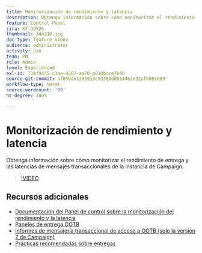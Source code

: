 ```yaml
---
title: Monitorización de rendimiento y latencia
description: Obtenga información sobre cómo monitorizar el rendimiento de entrega y las latencias de mensajes transaccionales de la instancia de Campaign.
feature: Control Panel
jira: KT-10526
thumbnail: 344310.jpg
doc-type: feature video
audience: administrator
activity: use
team: PM
role: Admin
level: Experienced
exl-id: 714f9435-c3ae-4307-aa70-a810bcce7b48
source-git-commit: af05bde1295913c93388dd014462e32afb081669
workflow-type: tm+mt
source-wordcount: '99'
ht-degree: 100%

---
```


# Monitorización de rendimiento y latencia

Obtenga información sobre cómo monitorizar el rendimiento de entrega y las latencias de mensajes transaccionales de la instancia de Campaign.

>[!VIDEO](https://video.tv.adobe.com/v/344310/?quality=12&learn=0n)

## Recursos adicionales

* [Documentación del Panel de control sobre la monitorización del rendimiento y la latencia](https://experienceleague.adobe.com/docs/control-panel/using/performance-monitoring/thoughputs-latencies.html?lang=es#)
* [Paneles de entrega OOTB](https://experienceleague.adobe.com/docs/campaign-classic/using/sending-messages/monitoring-deliveries/delivery-dashboard.html?lang=es)
* [Informes de mensajería transaccional de acceso a OOTB (solo la versión 7 de Campaign)](https://experienceleague.adobe.com/docs/campaign-classic/using/transactional-messaging/reports/about-transactional-messaging-reports.html?lang=es)
* [Prácticas recomendadas sobre entregas](https://experienceleague.adobe.com/docs/campaign-standard/using/communication-channels/delivery-bestpractices/delivery-best-practices.html?lang=es)
